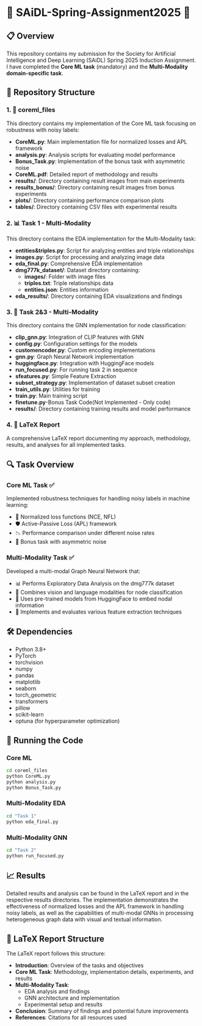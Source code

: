 
# 🚀 SAiDL-Spring-Assignment2025 🚀

## 📋 Overview
This repository contains my submission for the Society for Artificial Intelligence and Deep Learning (SAiDL) Spring 2025 Induction Assignment. I have completed the **Core ML task** (mandatory) and the **Multi-Modality domain-specific task**.

## 📁 Repository Structure

### 1. 🧠 coreml_files
This directory contains my implementation of the Core ML task focusing on robustness with noisy labels:

- **CoreML.py**: Main implementation file for normalized losses and APL framework
- **analysis.py**: Analysis scripts for evaluating model performance
- **Bonus_Task.py**: Implementation of the bonus task with asymmetric noise
- **CoreML.pdf**: Detailed report of methodology and results
- **results/**: Directory containing result images from main experiments
- **results_bonus/**: Directory containing result images from bonus experiments
- **plots/**: Directory containing performance comparison plots
- **tables/**: Directory containing CSV files with experimental results

### 2. 📊 Task 1 - Multi-Modality
This directory contains the EDA implementation for the Multi-Modality task:

- **entities&triples.py**: Script for analyzing entities and triple relationships
- **images.py**: Script for processing and analyzing image data
- **eda_final.py**: Comprehensive EDA implementation
- **dmg777k_dataset/**: Dataset directory containing:
  - **images/**: Folder with image files
  - **triples.txt**: Triple relationships data
  - **entities.json**: Entities information
- **eda_results/**: Directory containing EDA visualizations and findings

### 3. 🔗 Task 2&3 - Multi-Modality
This directory contains the GNN implementation for node classification:

- **clip_gnn.py**: Integration of CLIP features with GNN
- **config.py**: Configuration settings for the models
- **customencoder.py**: Custom encoding implementations
- **gnn.py**: Graph Neural Network implementation
- **huggingface.py**: Integration with HuggingFace models
- **run_focused.py**: For running task 2 in sequence
- **sfeatures.py**: Simple Feature Extraction
- **subset_strategy.py**: Implementation of dataset subset creation
- **train_utils.py**: Utilities for training
- **train.py**: Main training script
- **finetune.py**-Bonus Task Code(Not Implemented - Only code)
- **results/**: Directory containing training results and model performance

### 4. 📝 LaTeX Report
A comprehensive LaTeX report documenting my approach, methodology, results, and analyses for all implemented tasks.

## 🔍 Task Overview

### Core ML Task ✅
Implemented robustness techniques for handling noisy labels in machine learning:
- 🔄 Normalized loss functions (NCE, NFL)
- 🛡️ Active-Passive Loss (APL) framework
- 📉 Performance comparison under different noise rates
- 🎯 Bonus task with asymmetric noise

### Multi-Modality Task ✅
Developed a multi-modal Graph Neural Network that:
- 📊 Performs Exploratory Data Analysis on the dmg777k dataset
- 🔄 Combines vision and language modalities for node classification
- 🤖 Uses pre-trained models from HuggingFace to embed nodal information
- 🧪 Implements and evaluates various feature extraction techniques

## 🛠️ Dependencies

- Python 3.8+
- PyTorch
- torchvision
- numpy
- pandas
- matplotlib
- seaborn
- torch_geometric
- transformers
- pillow
- scikit-learn
- optuna (for hyperparameter optimization)

## 🚀 Running the Code

### Core ML
```bash
cd coreml_files
python CoreML.py
python analysis.py
python Bonus_Task.py
```

### Multi-Modality EDA
```bash
cd "Task 1"
python eda_final.py
```

### Multi-Modality GNN
```bash
cd "Task 2"
python run_focused.py
```

## 📈 Results
Detailed results and analysis can be found in the LaTeX report and in the respective results directories. The implementation demonstrates the effectiveness of normalized losses and the APL framework in handling noisy labels, as well as the capabilities of multi-modal GNNs in processing heterogeneous graph data with visual and textual information.

## 📝 LaTeX Report Structure
The LaTeX report follows this structure:
- **Introduction**: Overview of the tasks and objectives
- **Core ML Task**: Methodology, implementation details, experiments, and results
- **Multi-Modality Task**: 
  - EDA analysis and findings
  - GNN architecture and implementation
  - Experimental setup and results
- **Conclusion**: Summary of findings and potential future improvements
- **References**: Citations for all resources used
